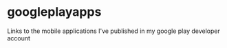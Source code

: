 # googleplayapps
Links to the mobile applications I've published in my google play developer account
